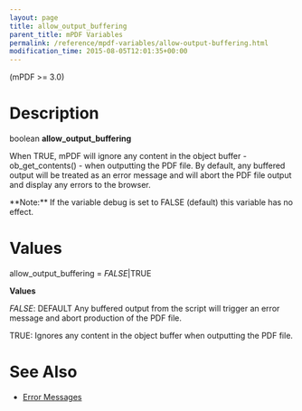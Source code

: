 ```yaml
---
layout: page
title: allow_output_buffering
parent_title: mPDF Variables
permalink: /reference/mpdf-variables/allow-output-buffering.html
modification_time: 2015-08-05T12:01:35+00:00
---
```


(mPDF >= 3.0)

# Description

boolean **allow_output_buffering**

When <span class="smallblock">TRUE</span>, mPDF will ignore any content in the object buffer - ob_get_contents() - when outputting the PDF file. By default, any buffered output will be treated as an error message and will abort the PDF file output and display any errors to the browser.

<div class="alert alert-info" role="alert">**Note:** If the variable <span class="parameter">debug</span> is set to <span class="smallblock">FALSE</span> (default) this variable has no effect.</div>

# Values

<span class="parameter">allow_output_buffering</span> = *<span class="smallblock">FALSE</span>*|<span class="smallblock">TRUE</span>

**Values**

*<span class="smallblock">FALSE</span>*: <span class="smallblock">DEFAULT</span> Any buffered output from the script will trigger an error message and abort production of the PDF file.

<span class="smallblock">TRUE</span>: Ignores any content in the object buffer when outputting the PDF file.

# See Also

<ul>
<li class="manual_boxlist"><a href="{{ "/troubleshooting/error-messages.html" | prepend: site.baseurl }}">Error Messages</a></li>
</ul>

